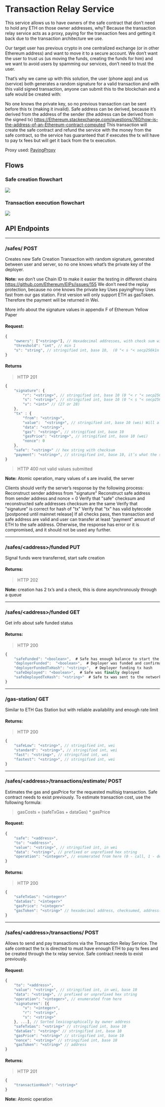 # Transaction Relay Service
This service allows us to have owners of the safe contract that don’t need to hold any ETH on those owner addresses, why? Because the transaction relay service acts as a proxy, paying for the transaction fees and getting it back due to the transaction architecture we use.

Our target user has previous crypto in one centralized exchange (or in other Ethereum address) and want to move it to a secure account. We don’t want the user to trust us (us moving the funds, creating the funds for him) and we want to avoid users by spamming our services, don’t need to trust the user.

That’s why we came up with this solution, the user (phone app) and us (service) both generates a random signature for a valid transaction and with this valid signed transaction, anyone can submit this to the blockchain and a safe would be created with:

No one knows the private key, so no previous transaction can be sent before this tx (making it invalid).
Safe address can be derived, because it’s derived from the address of the sender (the address can be derived from the signed tx) https://Ethereum.stackexchange.com/questions/760/how-is-the-address-of-an-Ethereum-contract-computed
This transaction will create the safe contract and refund the service with the money from the safe contract, so the service has guaranteed that if executes the tx will have to pay tx fees but will get it back from the tx execution.

Proxy used: [PayingProxy](https://github.com/gnosis/safe-contracts/blob/v0.0.2/contracts/proxies/PayingProxy.sol)

## Flows

### Safe creation flowchart

<img src="../_static/relay_service/safe_creation.png" style="background: white">

### Transaction execution flowchart

<img src="../_static/relay_service/send_transaction_from_app.png" style="background: white">

## API Endpoints
---
### /safes/ POST
Creates new Safe Creation Transaction with random signature, generated between user and server, so no one knows what’s the private key of the deployer.

**Note:** we don’t use Chain ID to make it easier the testing in different chains https://github.com/Ethereum/EIPs/issues/155
We don’t need the replay protection, because no one knows the private key
Uses payingProxy
Uses fast from our gas station.
First version will only support ETH as gasToken. Therefore the payment will be returned in Wei.

More info about the signature values in appendix F of Ethereum Yellow Paper

#### Request:
```js
{
	"owners": ["<string>"], // Hexadecimal addresses, with check sum with 0x prefix,
	"threshold": "int", // min 1
	"s": "string", // stringified int, base 10,  (0 "< s "< secp256k1n / 2 + 1)
}
```

#### Returns 
> HTTP 201
```js
{
    "signature": {
        "r": "<string>", // stringified int, base 10 (0 "< r "< secp256k1n)
        "s": "<string>", // stringified int, base 10 (0 "< s "< secp256k1n / 2 + 1)
        "v": "<int>" // (27 or 28)
    },
    "tx" : {
        "from": "<string>",
        "value":  "<string>", // stringified int, base 10 (wei) Will always be 0
        "data": "<string>",
        "gas": "<string>", // stringified int, base 10
        "gasPrice": "<string>", // stringified int, base 10 (wei)
        "nonce": 0
    },
    "safe": "<string>" // hex string with checksum
    "payment": "<string>", // stringified int, base 10, it’s what the service gets as refund
}
```

> HTTP 400 not valid values submitted

**Note:** Atomic operation, many values of s are invalid, the server

Clients should verify the server’s response by the following process:
Reconstruct sender address from "signature"
Reconstruct safe address from sender address and nonce = 0
Verify that "safe" checksum and reconstructed safe addresses checksum are the same 
Verify that "signature" is correct for hash of "tx"
Verify that "tx" has valid bytecode [postponed until mainnet release]
If all checks pass, then transaction and safe address are valid and user can transfer at least "payment" amount of ETH to the safe address.
Otherwise, the response has error or it is compromised, and it should not be used any further.

---
### /safes/\<address\>/funded PUT
Signal funds were transferred, start safe creation

#### Returns:
> HTTP 202

**Note:** creation has 2 tx’s and a check, this is done asynchronously through a queue

---
### /safes/\<address\>/funded GET
Get info about safe funded status

#### Returns:
> HTTP 200
```js
{
    "safeFunded": "<boolean>",  # Safe has enough balance to start the deploying
    "deployerFunded":  "<boolean>",  # Deployer was funded and confirmations awaited
    "deployerFundedTxHash": "<string>",  # Deployer funding tx hash
    "safeDeployed": "<boolean>",  # Safe was finally deployed
    "safeDeployedTxHash": "<string>"  # Safe tx was sent to the network
}
```

---
### /gas-station/ GET
Similar to ETH Gas Station but with reliable availability and enough rate limit
#### Returns:
> HTTP 200
```js
{
	"safeLow": "<string>", // stringified int, wei
	"standard": "<string>", // stringified int, wei
	"fast": "<string>", // stringified int, wei
	"fastest": "<string>", // stringified int, wei
}
```

---
### /safes/\<address\>/transactions/estimate/ POST 
Estimates the gas and gasPrice for the requested multisig transaction. Safe contract needs to exist previously. To estimate transaction cost, use the following formula:

> gasCosts = (safeTxGas + dataGas) * gasPrice
#### Request:
```js
{
	"safe": "<address>",
	"to": "<address>",
	"value": "<string>", // stringified int, in wei
	"data": "<string>", // prefixed or unprefixed hex string
	"operation": "<integer>", // enumerated from here (0 - call, 1 - delegateCall, 2 - create)
}
```

#### Returns: 
> HTTP 200
```js
{
	"safeTxGas": "<integer>"
    "dataGas": "<integer>" 
    "gasPrice": "<integer>"
    "gasToken": "<string>" // hexadecimal address, checksumed, address(0) for now
}
```

---
### /safes/\<address>\/transactions/ POST
Allows to send and pay transactions via the Transaction Relay Service. The safe contract the tx is directed to must have enough ETH to pay tx fees and be created through the tx relay service. Safe contract needs to exist previously.

#### Request:
```js
{
    "to": "<address>",
    "value": "<string>", // stringified int, in wei, base 10
    "data": "<string>", // prefixed or unprefixed hex string
    "operation": "<integer>", // enumerated from here
    "signatures": [{ 
        "v": "<integer>",
        "r": "<string>",
        "s": "<string>"
    }, ...], // Sorted lexicographically by owner address
    "safeTxGas": "<string>" // stringified int, base 10
    "dataGas": "<string>" // stringified int, base 10
    "gasPrice": "<string>" // stringified int, base 10
    "nonce": "<string>" // stringified int, base 10
    "gasToken": "<string>" // address
}
```

#### Returns:
> HTTP 201
```js
{
	"transactionHash": "<string>"
}
```

**Note:** Atomic operation
